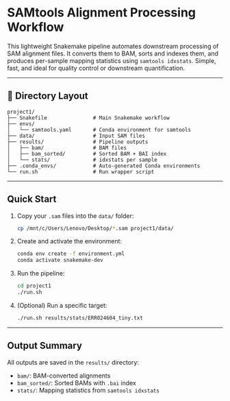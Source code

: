 # SAMtools Alignment Processing Workflow

This lightweight Snakemake pipeline automates downstream processing of SAM alignment files. It converts them to BAM, sorts and indexes them, and produces per-sample mapping statistics using `samtools idxstats`. Simple, fast, and ideal for quality control or downstream quantification.

---

## 📁 Directory Layout

```
project1/
├── Snakefile               # Main Snakemake workflow
├── envs/
│   └── samtools.yaml       # Conda environment for samtools
├── data/                   # Input SAM files
├── results/                # Pipeline outputs
│   ├── bam/                # BAM files
│   ├── bam_sorted/         # Sorted BAM + BAI index
│   └── stats/              # idxstats per sample
├── .conda_envs/            # Auto-generated Conda environments
└── run.sh                  # Run wrapper script
```

---

## Quick Start

1. Copy your `.sam` files into the `data/` folder:

   ```bash
   cp /mnt/c/Users/Lenovo/Desktop/*.sam project1/data/
   ```

2. Create and activate the environment:

   ```bash
   conda env create -f environment.yml
   conda activate snakemake-dev
   ```

3. Run the pipeline:

   ```bash
   cd project1
   ./run.sh
   ```

4. (Optional) Run a specific target:

   ```bash
   ./run.sh results/stats/ERR024604_tiny.txt
   ```

---

## Output Summary

All outputs are saved in the `results/` directory:

* `bam/`: BAM-converted alignments
* `bam_sorted/`: Sorted BAMs with `.bai` index
* `stats/`: Mapping statistics from `samtools idxstats`
